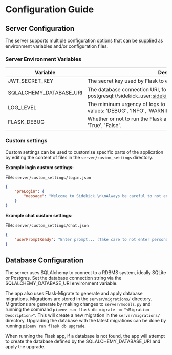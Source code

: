# Configuration Guide

## Server Configuration

The server supports multiple configuration options that can be supplied as environment variables and/or configuration files.

### Server Environment Variables

| **Variable**            | **Description**                                                                                                                    | **Required** | **Default Value**   |
|-------------------------|------------------------------------------------------------------------------------------------------------------------------------|--------------|---------------------|
| JWT_SECRET_KEY          | The secret key used by Flask to encode and decode JWTs                                                                             | ✓            |                     |
| SQLALCHEMY_DATABASE_URI | The database connection URI, for example sqlite:///sqlite.db or postgresql://sidekick_user:sidekick_password@127.0.0.1/sidekick_db | ✓            | sqlite:///sqlite.db |
| LOG_LEVEL               | The miminum urgency of logs to write to standard out. Supported values: 'DEBUG', 'INFO', 'WARNING', 'ERROR', 'CRITICAL'.           |              | ERROR               |
| FLASK_DEBUG             | Whether or not to run the Flask app in debug mode. Supported values: 'True', 'False'.                                              |              | False               |

### Custom settings

Custom settings can be used to customise specific parts of the application by editing the content of files in the `server/custom_settings` directory.

**Example login custom settings:**

File: `server/custom_settings/login.json`

```json
{
    "preLogin": {
        "message": "Welcome to Sidekick.\n\nAlways be careful to not enter personal or sensitive information into the chat."
    }
}
```

**Example chat custom settings:**

File: `server/custom_settings/chat.json`

```json
{
    "userPromptReady": "Enter prompt... (Take care to not enter personal or sensitive information.)"
}
```

## Database Configuration
The server uses SQLAlchemy to connect to a RDBMS system, ideally SQLite or Postgres. Set the database connection string via the SQLALCHEMY_DATABASE_URI environment variable.

The app also uses Flask-Migrate to generate and apply database migrations. Migrations are stored in the `server/migrations/` directory. Migrations are generate by making changes to `server/models.py` and running the command `pipenv run flask db migrate -m "<Migration Description>"`. This will create a new migration in the `server/migrations/` directory. Upgrading the database with the latest migrations can be done by running `pipenv run flask db upgrade`.

When running the Flask app, if a database is not found, the app will attempt to create the database defined by the SQLALCHEMY_DATABASE_URI and apply the upgrade.